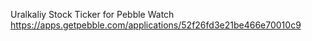 Uralkaliy Stock Ticker for Pebble Watch
https://apps.getpebble.com/applications/52f26fd3e21be466e70010c9
